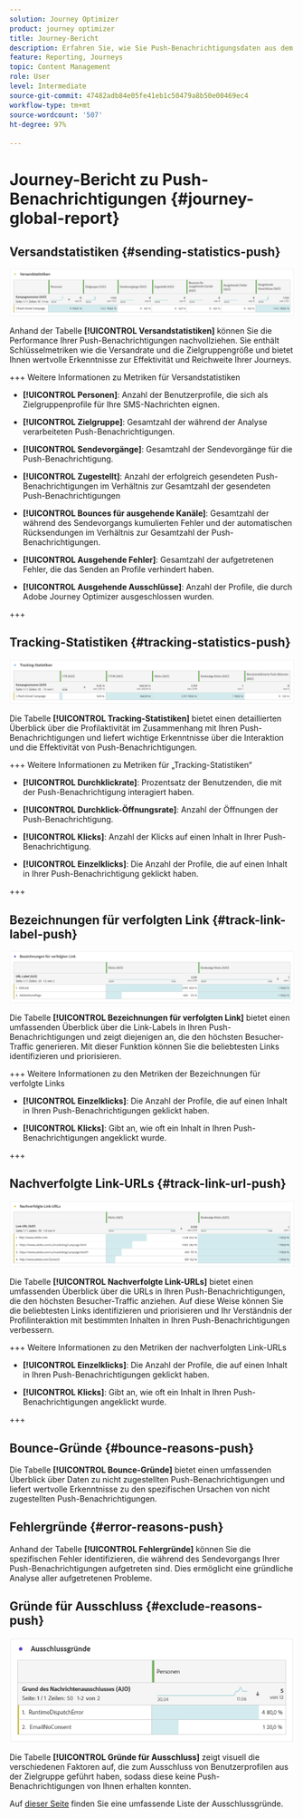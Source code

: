 ```yaml
---
solution: Journey Optimizer
product: journey optimizer
title: Journey-Bericht
description: Erfahren Sie, wie Sie Push-Benachrichtigungsdaten aus dem Journey-Bericht verwenden
feature: Reporting, Journeys
topic: Content Management
role: User
level: Intermediate
source-git-commit: 47482adb84e05fe41eb1c50479a8b50e00469ec4
workflow-type: tm+mt
source-wordcount: '507'
ht-degree: 97%

---
```


# Journey-Bericht zu Push-Benachrichtigungen {#journey-global-report}

## Versandstatistiken {#sending-statistics-push}

![](assets/cja-campaign-push-sending-stat.png)

Anhand der Tabelle **[!UICONTROL Versandstatistiken]** können Sie die Performance Ihrer Push-Benachrichtigungen nachvollziehen. Sie enthält Schlüsselmetriken wie die Versandrate und die Zielgruppengröße und bietet Ihnen wertvolle Erkenntnisse zur Effektivität und Reichweite Ihrer Journeys.

+++ Weitere Informationen zu Metriken für Versandstatistiken

* **[!UICONTROL Personen]**: Anzahl der Benutzerprofile, die sich als Zielgruppenprofile für Ihre SMS-Nachrichten eignen.

* **[!UICONTROL Zielgruppe]**: Gesamtzahl der während der Analyse verarbeiteten Push-Benachrichtigungen.

* **[!UICONTROL Sendevorgänge]**: Gesamtzahl der Sendevorgänge für die Push-Benachrichtigung.

* **[!UICONTROL Zugestellt]**: Anzahl der erfolgreich gesendeten Push-Benachrichtigungen im Verhältnis zur Gesamtzahl der gesendeten Push-Benachrichtigungen

* **[!UICONTROL Bounces für ausgehende Kanäle]**: Gesamtzahl der während des Sendevorgangs kumulierten Fehler und der automatischen Rücksendungen im Verhältnis zur Gesamtzahl der Push-Benachrichtigungen.

* **[!UICONTROL Ausgehende Fehler]**: Gesamtzahl der aufgetretenen Fehler, die das Senden an Profile verhindert haben.

* **[!UICONTROL Ausgehende Ausschlüsse]**: Anzahl der Profile, die durch Adobe Journey Optimizer ausgeschlossen wurden.

+++

## Tracking-Statistiken {#tracking-statistics-push}

![](assets/cja-campaign-push-track-stat.png)

Die Tabelle **[!UICONTROL Tracking-Statistiken]** bietet einen detaillierten Überblick über die Profilaktivität im Zusammenhang mit Ihren Push-Benachrichtigungen und liefert wichtige Erkenntnisse über die Interaktion und die Effektivität von Push-Benachrichtigungen.

+++ Weitere Informationen zu Metriken für „Tracking-Statistiken“

* **[!UICONTROL Durchklickrate]**: Prozentsatz der Benutzenden, die mit der Push-Benachrichtigung interagiert haben.

* **[!UICONTROL Durchklick-Öffnungsrate]**: Anzahl der Öffnungen der Push-Benachrichtigung.

* **[!UICONTROL Klicks]**: Anzahl der Klicks auf einen Inhalt in Ihrer Push-Benachrichtigung.

* **[!UICONTROL Einzelklicks]**: Die Anzahl der Profile, die auf einen Inhalt in Ihrer Push-Benachrichtigung geklickt haben.

<!--
* **[!UICONTROL Push custom actions]**: 
-->
+++

## Bezeichnungen für verfolgten Link {#track-link-label-push}

![](assets/cja-campaign-push-link-labels.png)

Die Tabelle **[!UICONTROL Bezeichnungen für verfolgten Link]** bietet einen umfassenden Überblick über die Link-Labels in Ihren Push-Benachrichtigungen und zeigt diejenigen an, die den höchsten Besucher-Traffic generieren. Mit dieser Funktion können Sie die beliebtesten Links identifizieren und priorisieren.

+++ Weitere Informationen zu den Metriken der Bezeichnungen für verfolgte Links

* **[!UICONTROL Einzelklicks]**: Die Anzahl der Profile, die auf einen Inhalt in Ihren Push-Benachrichtigungen geklickt haben.

* **[!UICONTROL Klicks]**: Gibt an, wie oft ein Inhalt in Ihren Push-Benachrichtigungen angeklickt wurde.

+++

## Nachverfolgte Link-URLs {#track-link-url-push}

![](assets/cja-campaign-push-link-urls.png)

Die Tabelle **[!UICONTROL Nachverfolgte Link-URLs]** bietet einen umfassenden Überblick über die URLs in Ihren Push-Benachrichtigungen, die den höchsten Besucher-Traffic anziehen. Auf diese Weise können Sie die beliebtesten Links identifizieren und priorisieren und Ihr Verständnis der Profilinteraktion mit bestimmten Inhalten in Ihren Push-Benachrichtigungen verbessern.

+++ Weitere Informationen zu den Metriken der nachverfolgten Link-URLs

* **[!UICONTROL Einzelklicks]**: Die Anzahl der Profile, die auf einen Inhalt in Ihren Push-Benachrichtigungen geklickt haben.

* **[!UICONTROL Klicks]**: Gibt an, wie oft ein Inhalt in Ihren Push-Benachrichtigungen angeklickt wurde.

+++

## Bounce-Gründe {#bounce-reasons-push}

Die Tabelle **[!UICONTROL Bounce-Gründe]** bietet einen umfassenden Überblick über Daten zu nicht zugestellten Push-Benachrichtigungen und liefert wertvolle Erkenntnisse zu den spezifischen Ursachen von nicht zugestellten Push-Benachrichtigungen.

## Fehlergründe {#error-reasons-push}

Anhand der Tabelle **[!UICONTROL Fehlergründe]** können Sie die spezifischen Fehler identifizieren, die während des Sendevorgangs Ihrer Push-Benachrichtigungen aufgetreten sind. Dies ermöglicht eine gründliche Analyse aller aufgetretenen Probleme.

## Gründe für Ausschluss {#exclude-reasons-push}

![](assets/cja-campaign-push-excluded.png)

Die Tabelle **[!UICONTROL Gründe für Ausschluss]** zeigt visuell die verschiedenen Faktoren auf, die zum Ausschluss von Benutzerprofilen aus der Zielgruppe geführt haben, sodass diese keine Push-Benachrichtigungen von Ihnen erhalten konnten.

Auf [dieser Seite](exclusion-list.md) finden Sie eine umfassende Liste der Ausschlussgründe.
